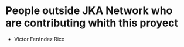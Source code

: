 # People outside JKA Network who are contributing whith this proyect

* Victor Ferández Rico <vfrico> 